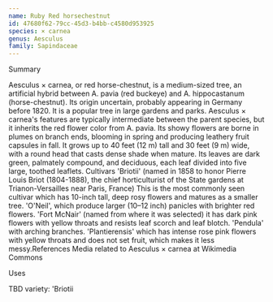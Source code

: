 ```yaml
---
name: Ruby Red horsechestnut
id: 47680f62-79cc-45d3-b4bb-c4580d953925
species: × carnea
genus: Aesculus
family: Sapindaceae
---
```

Summary



Aesculus × carnea, or red horse-chestnut, is a medium-sized tree, an artificial hybrid between A. pavia (red buckeye) and A. hippocastanum (horse-chestnut). Its origin uncertain, probably appearing in Germany before 1820. It is a popular tree in large gardens and parks.
Aesculus × carnea's features are typically intermediate between the parent species, but it inherits the red flower color from A. pavia. Its showy flowers are borne in plumes on branch ends, blooming in spring and producing leathery fruit capsules in fall. It grows up to 40 feet (12 m) tall and 30 feet (9 m) wide, with a round head that casts dense shade when mature. Its leaves are dark green, palmately compound, and deciduous, each leaf divided into five large, toothed leaflets.
Cultivars
'Briotii' (named in 1858 to honor Pierre Louis Briot (1804-1888), the chief horticulturist of the State gardens at Trianon-Versailles near Paris, France) This is the most commonly seen cultivar which has 10-inch tall, deep rosy flowers and matures as a smaller tree.
'O'Neil', which produce larger (10–12 inch) panicles with brighter red flowers.
'Fort McNair' (named from where it was selected) it has dark pink flowers with yellow throats and resists leaf scorch and leaf blotch.
'Pendula' with arching branches.
'Plantierensis' which has intense rose pink flowers with yellow throats and does not set fruit, which makes it less messy.References
 Media related to Aesculus × carnea at Wikimedia Commons


Uses

TBD
variety:  'Briotii